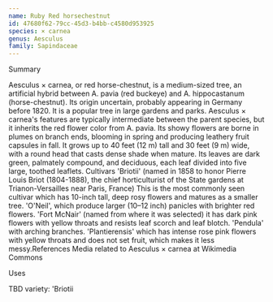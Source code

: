 ```yaml
---
name: Ruby Red horsechestnut
id: 47680f62-79cc-45d3-b4bb-c4580d953925
species: × carnea
genus: Aesculus
family: Sapindaceae
---
```

Summary



Aesculus × carnea, or red horse-chestnut, is a medium-sized tree, an artificial hybrid between A. pavia (red buckeye) and A. hippocastanum (horse-chestnut). Its origin uncertain, probably appearing in Germany before 1820. It is a popular tree in large gardens and parks.
Aesculus × carnea's features are typically intermediate between the parent species, but it inherits the red flower color from A. pavia. Its showy flowers are borne in plumes on branch ends, blooming in spring and producing leathery fruit capsules in fall. It grows up to 40 feet (12 m) tall and 30 feet (9 m) wide, with a round head that casts dense shade when mature. Its leaves are dark green, palmately compound, and deciduous, each leaf divided into five large, toothed leaflets.
Cultivars
'Briotii' (named in 1858 to honor Pierre Louis Briot (1804-1888), the chief horticulturist of the State gardens at Trianon-Versailles near Paris, France) This is the most commonly seen cultivar which has 10-inch tall, deep rosy flowers and matures as a smaller tree.
'O'Neil', which produce larger (10–12 inch) panicles with brighter red flowers.
'Fort McNair' (named from where it was selected) it has dark pink flowers with yellow throats and resists leaf scorch and leaf blotch.
'Pendula' with arching branches.
'Plantierensis' which has intense rose pink flowers with yellow throats and does not set fruit, which makes it less messy.References
 Media related to Aesculus × carnea at Wikimedia Commons


Uses

TBD
variety:  'Briotii